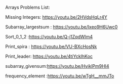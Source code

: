 Arrays Problems List:

Missing Integers: https://youtu.be/2HVdsHqLr4Y

Subarray_largestsum : https://youtu.be/Ixeo9H6Uwc0

Sort_0_1_2 :https://youtu.be/Q-j1ZqdWlm4

Print_spira : https://youtu.be/VU-BXcHosNk

Print_leader: https://youtu.be/4tiYckIhKoc

subarray_givensum:https://youtu.be/HviklPm9HI4

frequency_element :https://youtu.be/wTgH__mmJTo

